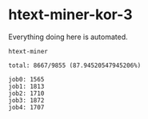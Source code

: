 # htext-miner-kor-3

Everything doing here is automated.

```
htext-miner

total: 8667/9855 (87.94520547945206%)

job0: 1565
job1: 1813
job2: 1710
job3: 1872
job4: 1707
```